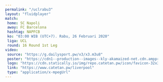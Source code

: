 ```yaml
---
permalink: "/uclrabu3"
layout: "fluidplayer"
match:
 home: SC Napoli
 away: FC Barcelona
 hashtag: NAPFCB
 ko: "03:00 WIB (UTC+7). Rabu, 26 Februari 2020"
 liga: UCL
 round: 16 Round 1st Leg
video:
 source: "https://g.dailysport.pw/x3/x3.m3u8"
 poster: "https://cdn1--production--images--kly-akamaized-net.cdn.ampproject.org/ii/w1200/s/cdn1-production-images-kly.akamaized.net/w0ntEjT5Zt9fDnHbop9b1iubjMU=/673x373/smart/filters:quality(75):strip_icc():format(jpeg)/kly-media-production/medias/3059263/original/073476500_1582547520-Liga_Champions_-_Napoli_Vs_Barcelona.jpg"
 logo: "https://cdn.statically.io/img/repo.catetan.pw/icon/favicon-32x32.png"
 link: "https://www.catetan.pw/liverpool"
 type: "application/x-mpegUrl"
---
```

